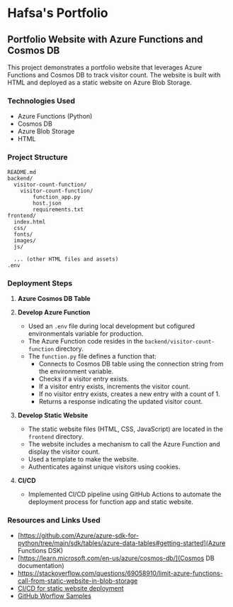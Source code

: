 # Hafsa's Portfolio

## Portfolio Website with Azure Functions and Cosmos DB

This project demonstrates a portfolio website that leverages Azure Functions and Cosmos DB to track visitor count. The website is built with HTML and deployed as a static website on Azure Blob Storage.

### Technologies Used

* Azure Functions (Python)
* Cosmos DB
* Azure Blob Storage
* HTML

### Project Structure

```
README.md
backend/
  visitor-count-function/
    visitor-count-function/
        function_app.py
        host.json
        requirements.txt
frontend/
  index.html
  css/
  fonts/
  images/
  js/

  ... (other HTML files and assets)
.env 
```

### Deployment Steps

1. **Azure Cosmos DB Table**

2. **Develop Azure Function**
    * Used an `.env` file during local development but cofigured environmentals variable for production.
    * The Azure Function code resides in the `backend/visitor-count-function` directory.
    * The `function.py` file defines a function that:
        * Connects to Cosmos DB table using the connection string from the environment variable.
        * Checks if a visitor entry exists.
        * If a visitor entry exists, increments the visitor count.
        * If no visitor entry exists, creates a new entry with a count of 1.
        * Returns a response indicating the updated visitor count.

3. **Develop Static Website**
    * The static website files (HTML, CSS, JavaScript) are located in the `frontend` directory.
    * The website includes a mechanism to call the Azure Function and display the visitor count.
    * Used a template to make the website.
    * Authenticates against unique visitors using cookies.

4. **CI/CD**
    * Implemented CI/CD pipeline using GitHub Actions to automate the deployment process for  function app and static website.

### Resources and Links Used

* [https://github.com/Azure/azure-sdk-for-python/tree/main/sdk/tables/azure-data-tables#getting-started](Azure Functions DSK)
* [https://learn.microsoft.com/en-us/azure/cosmos-db/](Cosmos DB documentation)
* https://stackoverflow.com/questions/69058910/limit-azure-functions-call-from-static-website-in-blob-storage
* [CI/CD for static website deployment](https://learn.microsoft.com/en-us/azure/storage/blobs/storage-blobs-static-site-github-actions?tabs=userlevel)
* [GitHub Worflow Samples](https://github.com/Azure/actions-workflow-samples)

